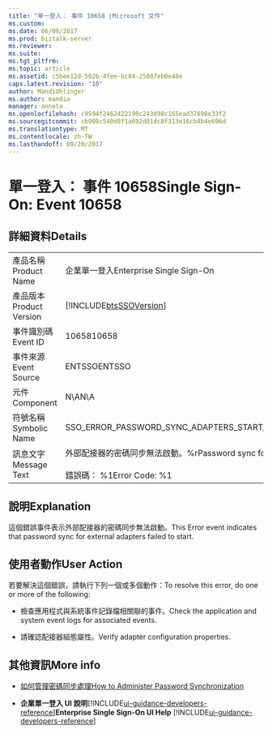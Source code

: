 ```yaml
---
title: "單一登入： 事件 10658 |Microsoft 文件"
ms.custom: 
ms.date: 06/08/2017
ms.prod: biztalk-server
ms.reviewer: 
ms.suite: 
ms.tgt_pltfrm: 
ms.topic: article
ms.assetid: c5bee12d-502b-4fee-bc84-25807eb0e48e
caps.latest.revision: "10"
author: MandiOhlinger
ms.author: mandia
manager: anneta
ms.openlocfilehash: c9594f2462422190c243d98c165ead37898e33f2
ms.sourcegitcommit: cb908c540d8f1a692d01dc8f313e16cb4b4e696d
ms.translationtype: MT
ms.contentlocale: zh-TW
ms.lasthandoff: 09/20/2017
---
```

# <a name="single-sign-on-event-10658"></a><span data-ttu-id="c77fe-102">單一登入： 事件 10658</span><span class="sxs-lookup"><span data-stu-id="c77fe-102">Single Sign-On: Event 10658</span></span>
## <a name="details"></a><span data-ttu-id="c77fe-103">詳細資料</span><span class="sxs-lookup"><span data-stu-id="c77fe-103">Details</span></span>  
  
|||  
|-|-|  
|<span data-ttu-id="c77fe-104">產品名稱</span><span class="sxs-lookup"><span data-stu-id="c77fe-104">Product Name</span></span>|<span data-ttu-id="c77fe-105">企業單一登入</span><span class="sxs-lookup"><span data-stu-id="c77fe-105">Enterprise Single Sign-On</span></span>|  
|<span data-ttu-id="c77fe-106">產品版本</span><span class="sxs-lookup"><span data-stu-id="c77fe-106">Product Version</span></span>|[!INCLUDE[btsSSOVersion](../includes/btsssoversion-md.md)]|  
|<span data-ttu-id="c77fe-107">事件識別碼</span><span class="sxs-lookup"><span data-stu-id="c77fe-107">Event ID</span></span>|<span data-ttu-id="c77fe-108">10658</span><span class="sxs-lookup"><span data-stu-id="c77fe-108">10658</span></span>|  
|<span data-ttu-id="c77fe-109">事件來源</span><span class="sxs-lookup"><span data-stu-id="c77fe-109">Event Source</span></span>|<span data-ttu-id="c77fe-110">ENTSSO</span><span class="sxs-lookup"><span data-stu-id="c77fe-110">ENTSSO</span></span>|  
|<span data-ttu-id="c77fe-111">元件</span><span class="sxs-lookup"><span data-stu-id="c77fe-111">Component</span></span>|<span data-ttu-id="c77fe-112">N\A</span><span class="sxs-lookup"><span data-stu-id="c77fe-112">N\A</span></span>|  
|<span data-ttu-id="c77fe-113">符號名稱</span><span class="sxs-lookup"><span data-stu-id="c77fe-113">Symbolic Name</span></span>|<span data-ttu-id="c77fe-114">SSO_ERROR_PASSWORD_SYNC_ADAPTERS_START_FAILED</span><span class="sxs-lookup"><span data-stu-id="c77fe-114">SSO_ERROR_PASSWORD_SYNC_ADAPTERS_START_FAILED</span></span>|  
|<span data-ttu-id="c77fe-115">訊息文字</span><span class="sxs-lookup"><span data-stu-id="c77fe-115">Message Text</span></span>|<span data-ttu-id="c77fe-116">外部配接器的密碼同步無法啟動。%r</span><span class="sxs-lookup"><span data-stu-id="c77fe-116">Password sync for external adapters failed to start.%r</span></span><br /><br /> <span data-ttu-id="c77fe-117">錯誤碼： %1</span><span class="sxs-lookup"><span data-stu-id="c77fe-117">Error Code: %1</span></span>|  
  
## <a name="explanation"></a><span data-ttu-id="c77fe-118">說明</span><span class="sxs-lookup"><span data-stu-id="c77fe-118">Explanation</span></span>  
 <span data-ttu-id="c77fe-119">這個錯誤事件表示外部配接器的密碼同步無法啟動。</span><span class="sxs-lookup"><span data-stu-id="c77fe-119">This Error event indicates that password sync for external adapters failed to start.</span></span>  
  
## <a name="user-action"></a><span data-ttu-id="c77fe-120">使用者動作</span><span class="sxs-lookup"><span data-stu-id="c77fe-120">User Action</span></span>  
 <span data-ttu-id="c77fe-121">若要解決這個錯誤，請執行下列一個或多個動作：</span><span class="sxs-lookup"><span data-stu-id="c77fe-121">To resolve this error, do one or more of the following:</span></span>  
  
-   <span data-ttu-id="c77fe-122">檢查應用程式與系統事件記錄檔相關聯的事件。</span><span class="sxs-lookup"><span data-stu-id="c77fe-122">Check the application and system event logs for associated events.</span></span>  
  
-   <span data-ttu-id="c77fe-123">請確認配接器組態屬性。</span><span class="sxs-lookup"><span data-stu-id="c77fe-123">Verify adapter configuration properties.</span></span>  

## <a name="more-info"></a><span data-ttu-id="c77fe-124">其他資訊</span><span class="sxs-lookup"><span data-stu-id="c77fe-124">More info</span></span>  
  
-   [<span data-ttu-id="c77fe-125">如何管理密碼同步處理</span><span class="sxs-lookup"><span data-stu-id="c77fe-125">How to Administer Password Synchronization</span></span>](../core/how-to-administer-password-synchronization.md)  
  
-   <span data-ttu-id="c77fe-126">**企業單一登入 UI 說明**[!INCLUDE[ui-guidance-developers-reference](../includes/ui-guidance-developers-reference.md)]</span><span class="sxs-lookup"><span data-stu-id="c77fe-126">**Enterprise Single Sign-On UI Help** [!INCLUDE[ui-guidance-developers-reference](../includes/ui-guidance-developers-reference.md)]</span></span>